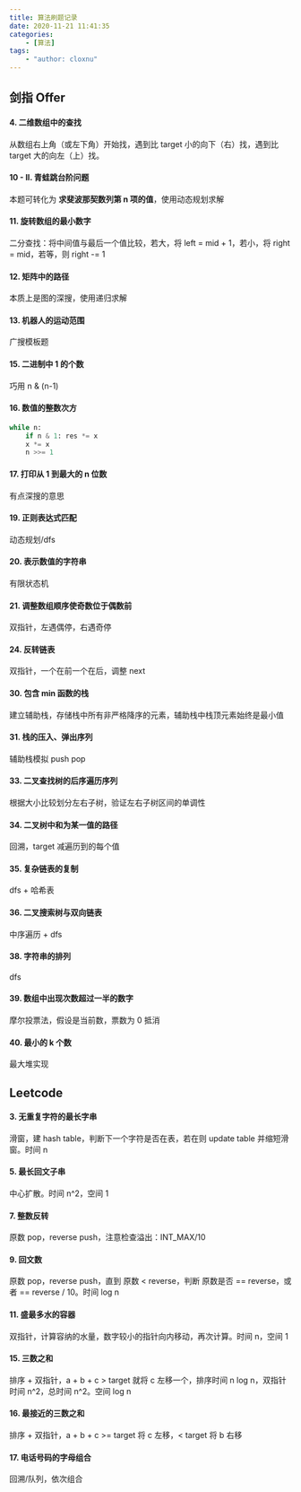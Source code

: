 ```yaml
---
title: 算法刷题记录
date: 2020-11-21 11:41:35
categories:
    - [算法]
tags:
    - "author: cloxnu"
---
```



## 剑指 Offer

<!-- More -->

#### 4. 二维数组中的查找

从数组右上角（或左下角）开始找，遇到比 target 小的向下（右）找，遇到比 target 大的向左（上）找。

#### 10 - II. 青蛙跳台阶问题

本题可转化为 **求斐波那契数列第 n 项的值**，使用动态规划求解

#### 11. 旋转数组的最小数字

二分查找：将中间值与最后一个值比较，若大，将 left = mid + 1，若小，将 right = mid，若等，则 right -= 1

#### 12. 矩阵中的路径

本质上是图的深搜，使用递归求解

#### 13. 机器人的运动范围

广搜模板题

#### 15. 二进制中 1 的个数

巧用 n & (n-1)

#### 16. 数值的整数次方

```py
while n:
    if n & 1: res *= x
    x *= x
    n >>= 1
```

#### 17. 打印从 1 到最大的 n 位数

有点深搜的意思

#### 19. 正则表达式匹配

动态规划/dfs

#### 20. 表示数值的字符串

有限状态机

#### 21. 调整数组顺序使奇数位于偶数前

双指针，左遇偶停，右遇奇停

#### 24. 反转链表

双指针，一个在前一个在后，调整 next

#### 30. 包含 min 函数的栈

建立辅助栈，存储栈中所有非严格降序的元素，辅助栈中栈顶元素始终是最小值

#### 31. 栈的压入、弹出序列

辅助栈模拟 push pop

#### 33. 二叉查找树的后序遍历序列

根据大小比较划分左右子树，验证左右子树区间的单调性

#### 34. 二叉树中和为某一值的路径

回溯，target 减遍历到的每个值

#### 35. 复杂链表的复制

dfs + 哈希表

#### 36. 二叉搜索树与双向链表

中序遍历 + dfs

#### 38. 字符串的排列

dfs

#### 39. 数组中出现次数超过一半的数字

摩尔投票法，假设是当前数，票数为 0 抵消

#### 40. 最小的 k 个数

最大堆实现


## Leetcode

#### 3. 无重复字符的最长字串

滑窗，建 hash table，判断下一个字符是否在表，若在则 update table 并缩短滑窗。时间 n

#### 5. 最长回文子串

中心扩散。时间 n^2，空间 1

#### 7. 整数反转

原数 pop，reverse push，注意检查溢出：INT_MAX/10

#### 9. 回文数

原数 pop，reverse push，直到 原数 < reverse，判断 原数是否 == reverse，或者 == reverse / 10。时间 log n

#### 11. 盛最多水的容器

双指针，计算容纳的水量，数字较小的指针向内移动，再次计算。时间 n，空间 1

#### 15. 三数之和

排序 + 双指针，a + b + c > target 就将 c 左移一个，排序时间 n log n，双指针时间 n^2，总时间 n^2。空间 log n

#### 16. 最接近的三数之和

排序 + 双指针，a + b + c >= target 将 c 左移，< target 将 b 右移

#### 17. 电话号码的字母组合

回溯/队列，依次组合
